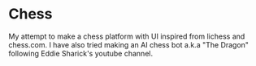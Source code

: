 # Chess
My attempt to make a chess platform with UI inspired from lichess and chess.com. I have also tried making an AI chess bot a.k.a "The Dragon" following Eddie Sharick's youtube channel.
